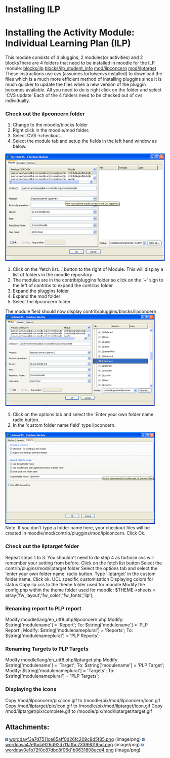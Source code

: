 # Installing ILP

# Installing the Activity Module: Individual Learning Plan (ILP)

This module consists of 4 pluggins, 2 modules(or activities) and 2 blocksThere are 4 folders that need to be installed in moodle for the ILP module:
[blocks/ilp](http://download.moodle.org/plugins/blocks/ilp.zip) [blocks/ilp\_student\_info](http://download.moodle.org/plugins/blocks/ilp_student_info.zip) [mod/ilpconcern](http://download.moodle.org/plugins/mod/ilpconcern.zip) [mod/ilptarget](http://download.moodle.org/plugins/mod/ilptarget.zip)
These instructions use cvs (assumes tortoisecvs installed) to download the files which is a much more efficient method of installing pluggins since it is much quicker to update the files when a new version of the pluggin becomes available. All you need to do is right click on the folder and select 'CVS update' Each of the 4 folders need to be checked out of cvs individually.

### Check out the ilpconcern folder

1.  Change to the moodle/blocks folder
2.  Right click in the moodle/mod folder.
3.  Select CVS-&gt;checkout…
4.  Select the module tab and setup the fields in the left hand window as below.

<img src="attachments/6784018/6946886.png" width="553" height="339" />

1.  Click on the 'fetch list…' button to the right of Module. This will display a list of folders in the moodle repository
2.  The modules are in the contrib/pluggins folder so click on the '+' sign to the left of contribs to expand the contribs folder
3.  Expand the pluggins folder
4.  Expand the mod folder
5.  Select the ilpconcern folder

The module field should now display contrib/pluggins/blocks/ilpconcern
<img src="attachments/6784018/6946887.png" width="472" height="290" />

1.  Click on the options tab and select the 'Enter your own folder name radio button.
2.  In the 'custom folder name field' type ilpconcern.

<img src="attachments/6784018/6946888.png" width="473" height="289" />
Note. If you don't type a folder name here, your checkout files will be created in moodle/mod/contrib/pluggins/mod/iplconcern.
Click Ok.

### Check out the ilptarget folder

Repeat steps 1 to 3.
You shouldn't need to do step 4 as tortoise cvs will remember your setting from before.
Click on the fetch list button
Select the contrib/plugins/mod/ilptarget folder
Select the options tab and select the 'enter your own folder name' radio button.
Type 'ilptarget' in the custom folder name.
Click ok.
UCL specific customisation
Displaying colors for status
Copy ilp.css to the theme folder used for moodle
Modify the config.php within the theme folder used for moodle:
$THEME-&gt;sheets = array('fw\_layout','fw\_color','fw\_fonts','ilp');

### Renaming report to PLP report

Modify moodle/lang/en\_utf8.php/ilpconcern.php
Modify:
$string\['modulename'\] = 'Report';
To:
$string\['modulename'\] = 'PLP Report';
Modify:
$string\['modulenameplural'\] = 'Reports';
To:
$string\['modulenameplural'\] = 'PLP Reports';

### Renaming Targets to PLP Targets

Modify moodle/lang/en\_utf8.php/ilptarget.php
Modify
$string\['modulename'\] = 'Target';
To:
$string\['modulename'\] = 'PLP Target';
Modify:
$string\['modulenameplural'\] = 'Targets';
To:
$string\['modulenameplural'\] = 'PLP Targets';

### Displaying the icons

Copy /mod/ilpconcern/pix/icon.gif to /moodle/pix/mod/ilpconcern/icon.gif
Copy /mod/ilptarget/pix/icon.gif to /moodle/pix/mod/ilptarget/icon.gif
Copy /mod/ilptarget/pix/complete.gif to /moodle/pix/mod/ilptarget/target.gif

## Attachments:

<img src="images/icons/bullet_blue.gif" width="8" height="8" /> [worddavf3a7d7511ce65aff0d26fc209c8d5f85.png](attachments/6784018/6946886.png) (image/png)
<img src="images/icons/bullet_blue.gif" width="8" height="8" /> [worddava47e1bda926d92d7f1afbc733990195d.png](attachments/6784018/6946887.png) (image/png)
<img src="images/icons/bullet_blue.gif" width="8" height="8" /> [worddav0e1b72f0c87dbc8f06d1b0631808ecd4.png](attachments/6784018/6946888.png) (image/png)

